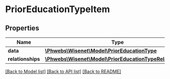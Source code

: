 # PriorEducationTypeItem

## Properties
Name | Type | Description | Notes
------------ | ------------- | ------------- | -------------
**data** | [**\Phwebs\Wisenet\Model\PriorEducationType**](PriorEducationType.md) |  | [optional] 
**relationships** | [**\Phwebs\Wisenet\Model\PriorEducationTypeRelationships**](PriorEducationTypeRelationships.md) |  | [optional] 

[[Back to Model list]](../../README.md#documentation-for-models) [[Back to API list]](../../README.md#documentation-for-api-endpoints) [[Back to README]](../../README.md)

